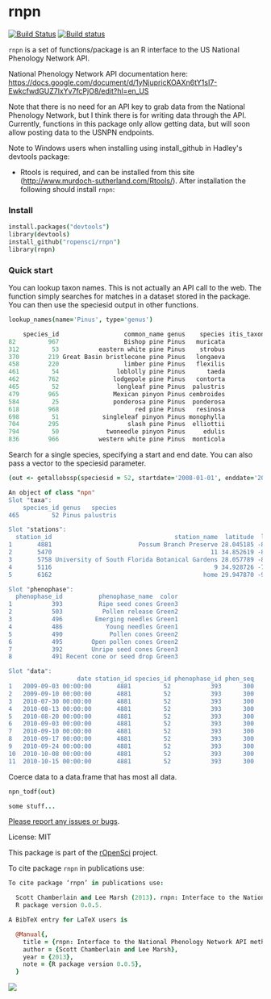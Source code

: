 rnpn
========

[![Build Status](https://api.travis-ci.org/ropensci/rnpn.png)](https://travis-ci.org/ropensci/rnpn)
[![Build status](https://ci.appveyor.com/api/projects/status/es65utr5jmfmcsrg/branch/master)](https://ci.appveyor.com/project/sckott/rnpn/branch/master)

`rnpn` is a set of functions/package is an R interface to the US National Phenology Network API.

National Phenology Network API documentation here:
https://docs.google.com/document/d/1yNjupricKOAXn6tY1sI7-EwkcfwdGUZ7lxYv7fcPjO8/edit?hl=en_US

Note that there is no need for an API key to grab data from the National Phenology Network, but I think there is for writing data through the API. Currently, functions in this package only allow getting data, but will soon allow posting data to the USNPN endpoints.

Note to Windows users when installing using install_github in Hadley's devtools package:

* Rtools is required, and can be installed from this site (http://www.murdoch-sutherland.com/Rtools/).  After installation the following should install `rnpn`:

### Install

```coffee
install.packages("devtools")
library(devtools)
install_github("ropensci/rnpn")
library(rnpn)
```

### Quick start

You can lookup taxon names. This is not actually an API call to the web. The function simply searches for matches in a dataset stored in the package. You can then use the speciesid output in other functions.

```coffee
lookup_names(name='Pinus', type='genus')
```

```coffee
    species_id                  common_name genus    species itis_taxonomic_sn
82         967                  Bishop pine Pinus   muricata            183359
312         53           eastern white pine Pinus    strobus            183385
370        219 Great Basin bristlecone pine Pinus   longaeva            183352
458        220                  limber pine Pinus   flexilis            183343
461         54                loblolly pine Pinus      taeda             18037
462        762               lodgepole pine Pinus   contorta            183327
465         52                longleaf pine Pinus  palustris             18038
479        965               Mexican pinyon Pinus cembroides            183321
584         25               ponderosa pine Pinus  ponderosa            183365
618        968                     red pine Pinus   resinosa            183375
698         51            singleleaf pinyon Pinus monophylla            183353
704        295                   slash pine Pinus  elliottii             18036
794         50             twoneedle pinyon Pinus     edulis            183336
836        966           western white pine Pinus  monticola            183356
```

Search for a single species, specifying a start and end date. You can also pass a vector to the speciesid parameter.

```coffee
(out <- getallobssp(speciesid = 52, startdate='2008-01-01', enddate='2011-12-31'))
```

```coffee
An object of class "npn"
Slot "taxa":
    species_id genus   species
465         52 Pinus palustris

Slot "stations":
  station_id                                  station_name  latitude  longitude
1       4881                        Possum Branch Preserve 28.045185 -82.706299
2       5470                                            11 34.852619 -82.394012
3       5758 University of South Florida Botanical Gardens 28.057789 -82.424065
4       5116                                             9 34.928726 -79.782715
5       6162                                          home 29.947870 -90.119652

Slot "phenophase":
  phenophase_id          phenophase_name  color
1           393          Ripe seed cones Green3
2           503           Pollen release Green2
3           496         Emerging needles Green1
4           486            Young needles Green1
5           490             Pollen cones Green2
6           495        Open pollen cones Green2
7           392        Unripe seed cones Green3
8           491 Recent cone or seed drop Green3

Slot "data":
                   date station_id species_id phenophase_id phen_seq
1   2009-09-03 00:00:00       4881         52           393      300
2   2009-09-10 00:00:00       4881         52           393      300
3   2010-07-30 00:00:00       4881         52           393      300
4   2010-08-13 00:00:00       4881         52           393      300
5   2010-08-20 00:00:00       4881         52           393      300
6   2010-09-03 00:00:00       4881         52           393      300
7   2010-09-10 00:00:00       4881         52           393      300
8   2010-09-17 00:00:00       4881         52           393      300
9   2010-09-24 00:00:00       4881         52           393      300
10  2010-10-08 00:00:00       4881         52           393      300
11  2010-10-15 00:00:00       4881         52           393      300
```

Coerce data to a data.frame that has most all data.

```coffee
npn_todf(out)
```

```coffee
some stuff...
```

[Please report any issues or bugs](https://github.com/ropensci/rnpn/issues).

License: MIT

This package is part of the [rOpenSci](http://ropensci.org/packages) project.

To cite package `rnpn` in publications use:

```coffee
To cite package ‘rnpn’ in publications use:

  Scott Chamberlain and Lee Marsh (2013). rnpn: Interface to the National Phenology Network API methods.
  R package version 0.0.5.

A BibTeX entry for LaTeX users is

  @Manual{,
    title = {rnpn: Interface to the National Phenology Network API methods},
    author = {Scott Chamberlain and Lee Marsh},
    year = {2013},
    note = {R package version 0.0.5},
  }
```

[![](http://ropensci.org/public_images/github_footer.png)](http://ropensci.org)
